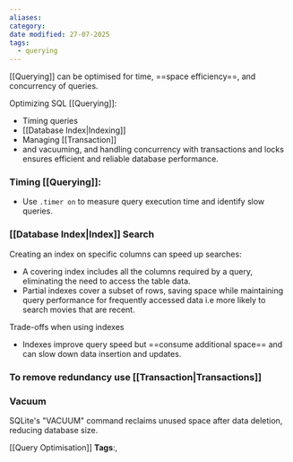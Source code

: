 ```yaml
---
aliases: 
category: 
date modified: 27-07-2025
tags:
  - querying
---
```

 [[Querying]] can be optimised for time, ==space efficiency==, and concurrency of queries.
 
Optimizing SQL [[Querying]]:
- Timing queries
- [[Database Index|Indexing]]
- Managing [[Transaction]]
- and vacuuming, and handling concurrency with transactions and locks ensures efficient and reliable database performance.

### Timing [[Querying]]:

- Use `.timer on` to measure query execution time and identify slow queries.

### [[Database Index|Index]] Search

Creating an index on specific columns can speed up searches:
- A covering index includes all the columns required by a query, eliminating the need to access the table data.
- Partial indexes cover a subset of rows, saving space while maintaining query performance for frequently accessed data i.e more likely to search movies that are recent.

Trade-offs when using indexes
- Indexes improve query speed but ==consume additional space== and can slow down data insertion and updates.

### To remove redundancy use [[Transaction|Transactions]]

### Vacuum

SQLite's "VACUUM" command reclaims unused space after data deletion, reducing database size.



[[Query Optimisation]]
   **Tags**:,